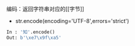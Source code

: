 编码：返回字符串对应的[[字节]]
- str.encode(encoding='UTF-8',errors='strict')
```python
In : '知'.encode()
Out: b'\xe7\x9f\xa5'
```
